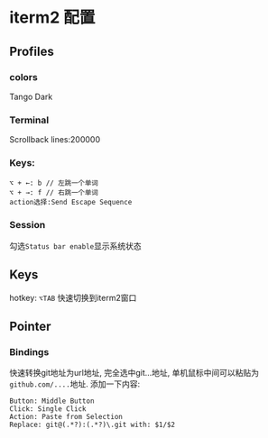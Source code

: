 # iterm2 配置

## Profiles

### colors

Tango Dark

### Terminal

Scrollback lines:200000

### Keys:
```
⌥ + ←: b // 左跳一个单词
⌥ + →: f // 右跳一个单词
action选择:Send Escape Sequence
```

### Session

勾选`Status bar enable`显示系统状态

## Keys

hotkey: `⌥TAB` 快速切换到iterm2窗口


## Pointer

### Bindings

快速转换git地址为url地址, 完全选中git...地址, 单机鼠标中间可以粘贴为`github.com/....`地址. 添加一下内容:
```
Button: Middle Button
Click: Single Click
Action: Paste from Selection
Replace: git@(.*?):(.*?)\.git with: $1/$2
```
